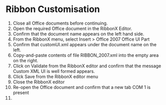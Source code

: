 # Ribbon Customisation

1. Close all Office documents before continuing.
2. Open the required Office document in the RibbonX Editor.
3. Confirm that the document name appears on the left hand side.
4. From the RibbonX menu, select Insert > Office 2007 Office UI Part
5. Confirm that customUI.xml appears under the document name on the left.
6. Copy-and-paste contents of file RIBBON_2007.xml into the empty area on the right.
7. Click on Validate from the RibbonX editor and confirm that the message Custom XML UI is well formed appears.
8. Click Save from the RibbonX editor menu
9. Close the RibbonX editor
10. Re-open the Office document and confirm that a new tab COM 1 is present
11. 
